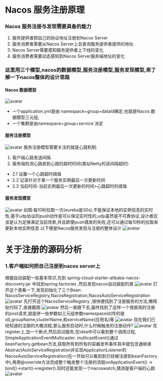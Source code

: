 # Nacos 服务注册原理
### Nacos 服务注册与发现需要具备的能力
1. 服务提供者把自己的协议地址注册到Nacos Server
2. 服务消费者需要从Nacos Server上去查询服务提供者提供的地址
3. Nacos Server需要感知服务提供者上下线的变化
4. 服务消费者需要动态感知到Nacos Server服务端地址的变化
### 这里用三个模型,nacos的数据模型,服务注册模型,服务发现模型,来了解一下nacos整体的设计思路
#### Nacos 数据模型
![avatar](https://github.com/1515869898/blog/blob/gh-pages/spring%20cloud%20alibaba/pic/nacos-4.png)
- 一个application.yml是由 namespace+group+dataId确定,也就是Nacos 数据模型三元组;
- 一个集群是由namespace+group+service 决定
#### 服务注册模型
![avatar](https://github.com/1515869898/blog/blob/gh-pages/spring%20cloud%20alibaba/pic/nacos-5.png)
服务注册模型需要关注的就是心跳机制:
1. 客户端心跳发送间隔
2. 服务端检测心跳收到心跳的超时时间(类似Netty的读间隔超时)
-  2.1 设置一个心跳超时阈值
-  2.2 记录针对于某一个服务实例最后一次更新时间
-  2.3 当前时间-当前实例最后一次更新的时间>心跳超时的阈值
#### 服务发现模型
![avatar](https://github.com/1515869898/blog/blob/gh-pages/spring%20cloud%20alibaba/pic/nacos-6.png)
如图:每10秒拉取一次(eureka是30s),不能保证本地的实例信息的实时性;基于udp协议的push动作是可以保证实时性的,udp虽然是不可靠协议,设计者应该是认为足够满足当前场景,并且即便push偶发的失败,还可以通过每10秒的拉取来更新本地实例信息
以下便是Nacos服务发现与注册的整体设计
![avatar](https://github.com/1515869898/blog/blob/gh-pages/spring%20cloud%20alibaba/pic/nacos-7.png)

# 关于注册的源码分析
### 1.客户端如何把自己注册到nacos server上
根据自动装配一些基本常识,先到 spring-cloud-starter-alibaba-nacos-discovery.jar 中找到spring.factories ,然后发现nacos自动装配的类
![avatar](https://github.com/1515869898/blog/blob/gh-pages/spring%20cloud%20alibaba/pic/nacos-8.png)
打开这个类看一下,发现初始化了三个Bean:
NacosServiceRegistry,NacosRegistration,NacosAutoServiceRegistration 
![avatar](https://github.com/1515869898/blog/blob/gh-pages/spring%20cloud%20alibaba/pic/nacos-client-code-1.png)
先打开这个NacosServiceRegistry ,很快便找到了注册服务的方法,懒得贴代码了,直接截图
![avatar](https://github.com/1515869898/blog/blob/gh-pages/spring%20cloud%20alibaba/pic/nacos-client-code-2.png)
然后一直跟下去,最终找到了这样一个很直观的注册的post请求,就是拼一些参数如三元组参数namespaceId(传的是id),groupName,clusterName,和serviceName(应用名)等
![avatar](https://github.com/1515869898/blog/blob/gh-pages/spring%20cloud%20alibaba/pic/nacos-client-code-3.png)
现在我们已经知道的注册的大概流程,那么服务启动时,什么时候触发的注册动作?
![avatar](https://github.com/1515869898/blog/blob/gh-pages/spring%20cloud%20alibaba/pic/nacos-client-code-4.png)
在register上,加一个断点,然后启动服务,在idea中可以看到整个调用过程,
SimpleApplicationEventMulticaster. multicastEvent()通过beanFactory.getbean方法,获取所有到所有的容器发布事件其中就包含通继承AbstractAutoServiceRegistration并实现ApplicationListener的NacosAutoServiceRegistration(在一开始可以看到到已经被注册到beanFactory中),再用@override方法完成整个触发整个注册的流程onApplicationEvent() -> bind()->start()->register().同时还能发现一个nacoswatch,猜测是客户端的心跳
![avatar](https://github.com/1515869898/blog/blob/gh-pages/spring%20cloud%20alibaba/pic/nacos-client-code-5.png)



